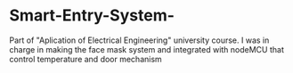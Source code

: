 # Smart-Entry-System-
Part of "Aplication of Electrical Engineering" university course. I was in charge in making the face mask system and integrated with nodeMCU that control temperature and door mechanism
